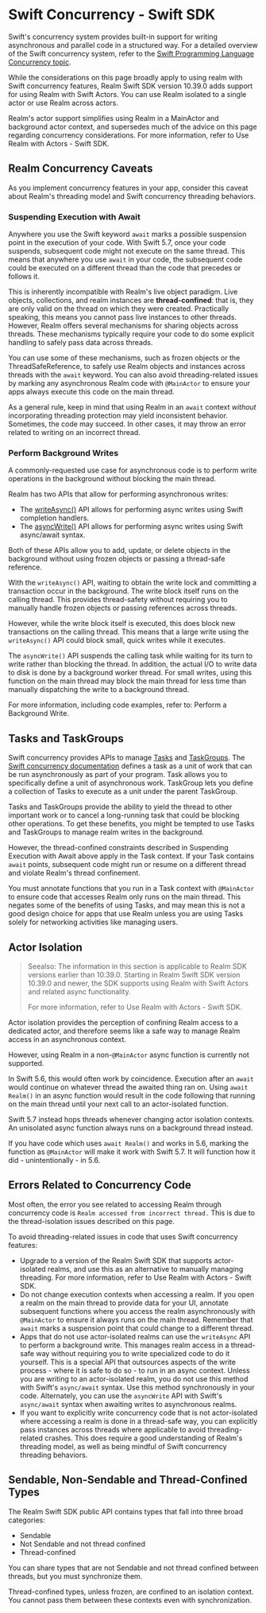 # Swift Concurrency - Swift SDK
Swift's concurrency system provides built-in support for writing asynchronous
and parallel code in a structured way. For a detailed overview of the
Swift concurrency system, refer to the [Swift Programming Language Concurrency
topic](https://docs.swift.org/swift-book/LanguageGuide/Concurrency.html).

While the considerations on this page broadly apply to using realm with
Swift concurrency features, Realm Swift SDK version 10.39.0 adds support
for using Realm with Swift Actors. You can use Realm isolated to a single
actor or use Realm across actors.

Realm's actor support simplifies using Realm in a MainActor and background actor
context, and supersedes much of the advice on this page regarding concurrency
considerations. For more information, refer to Use Realm with Actors - Swift SDK.

## Realm Concurrency Caveats
As you implement concurrency features in your app, consider this caveat
about Realm's threading model and Swift concurrency threading behaviors.

### Suspending Execution with Await
Anywhere you use the Swift keyword `await` marks a possible suspension
point in the execution of your code. With Swift 5.7, once your code suspends,
subsequent code might not execute on the same thread. This means that
anywhere you use `await` in your code, the subsequent code could be
executed on a different thread than the code that precedes or follows it.

This is inherently incompatible with Realm's live object paradigm. Live objects, collections, and realm instances are
**thread-confined**: that is, they are only valid on the thread on which
they were created. Practically speaking, this means you cannot pass live
instances to other threads. However, Realm offers several
mechanisms for sharing objects across threads. These mechanisms typically require
your code to do some explicit handling to safely pass data across threads.

You can use some of these mechanisms, such as frozen objects or the ThreadSafeReference, to safely use Realm objects and instances
across threads with the `await` keyword. You can also avoid
threading-related issues by marking any asynchronous Realm code with
`@MainActor` to ensure your apps always execute this code on the main
thread.

As a general rule, keep in mind that using Realm in an `await` context
*without* incorporating threading protection may yield inconsistent behavior.
Sometimes, the code may succeed. In other cases, it may throw an error
related to writing on an incorrect thread.

### Perform Background Writes
A commonly-requested use case for asynchronous code is to perform write
operations in the background without blocking the main thread.

Realm has two APIs that allow for performing asynchronous writes:

- The [writeAsync()](https://www.mongodb.com/docs/realm-sdks/swift/latest/Structs/Realm.html#/s:10RealmSwift0A0V10writeAsync_10onCompletes6UInt32Vyyc_ys5Error_pSgcSgtF)
API allows for performing async writes using Swift completion handlers.
- The [asyncWrite()](https://www.mongodb.com/docs/realm-sdks/swift/latest/Structs/Realm.html#/s:10RealmSwift0A0V10asyncWriteyxxyKXEYaKlF)
API allows for performing async writes using Swift async/await syntax.

Both of these APIs allow you to add, update, or delete objects in the
background without using frozen objects or passing a thread-safe reference.

With the `writeAsync()` API, waiting to obtain the write lock and
committing a transaction occur in the background. The write block itself
runs on the calling thread. This provides thread-safety without requiring
you to manually handle frozen objects or passing references across threads.

However, while the write block itself is executed, this does block new
transactions on the calling thread. This means that a large write using
the `writeAsync()` API could block small, quick writes while it executes.

The `asyncWrite()` API suspends the calling task while waiting for its
turn to write rather than blocking the thread. In addition, the actual
I/O to write data to disk is done by a background worker thread. For small
writes, using this function on the main thread may block the main thread
for less time than manually dispatching the write to a background thread.

For more information, including code examples, refer to: Perform a Background Write.

## Tasks and TaskGroups
Swift concurrency provides APIs to manage [Tasks](https://developer.apple.com/documentation/swift/task)
and [TaskGroups](https://developer.apple.com/documentation/swift/taskgroup). The [Swift concurrency
documentation](https://docs.swift.org/swift-book/LanguageGuide/Concurrency.html)
defines a task as a unit of work that can be run asynchronously as part of
your program. Task allows you to specifically define a unit of asynchronous
work. TaskGroup lets you define a collection of Tasks to execute as a unit
under the parent TaskGroup.

Tasks and TaskGroups provide the ability to yield the thread to other
important work or to cancel a long-running task that could be blocking
other operations. To get these benefits, you might be tempted to use Tasks
and TaskGroups to manage realm writes in the background.

However, the thread-confined constraints described in Suspending
Execution with Await above apply in
the Task context. If your Task contains `await` points, subsequent code
might run or resume on a different thread and violate Realm's thread confinement.

You must annotate functions that you run in a Task context with `@MainActor`
to ensure code that accesses Realm only runs on the main thread. This negates
some of the benefits of using Tasks, and may mean this is not a good design
choice for apps that use Realm unless you are using Tasks solely for
networking activities like managing users.

## Actor Isolation
> Seealso:
> The information in this section is applicable to Realm SDK versions earlier
than 10.39.0. Starting in Realm Swift SDK version 10.39.0 and newer,
the SDK supports using Realm with Swift Actors and related async functionality.
>
> For more information, refer to Use Realm with Actors - Swift SDK.
>

Actor isolation provides the perception of confining Realm access to a
dedicated actor, and therefore seems like a safe way to manage Realm
access in an asynchronous context.

However, using Realm in a non-`@MainActor` async function is currently
not supported.

In Swift 5.6, this would often work by coincidence. Execution after an
`await` would continue on whatever thread the awaited thing ran on.
Using `await Realm()` in an async function would result in the code
following that running on the main thread until your next call to an
actor-isolated function.

Swift 5.7 instead hops threads whenever changing actor isolation contexts.
An unisolated async function always runs on a background thread instead.

If you have code which uses `await Realm()` and works in 5.6, marking
the function as `@MainActor` will make it work with Swift 5.7. It will
function how it did - unintentionally - in 5.6.

## Errors Related to Concurrency Code
Most often, the error you see related to accessing Realm through concurrency
code is `Realm accessed from incorrect thread.` This is due to the
thread-isolation issues described on this page.

To avoid threading-related issues in code that uses Swift concurrency features:

- Upgrade to a version of the Realm Swift SDK that supports actor-isolated realms,
and use this as an alternative to manually managing threading. For more
information, refer to Use Realm with Actors - Swift SDK.
- Do not change execution contexts when accessing a realm. If you open a realm
on the main thread to provide data for your UI, annotate subsequent functions
where you access the realm asynchronously with `@MainActor` to ensure it
always runs on the main thread. Remember that `await` marks a suspension
point that could change to a different thread.
- Apps that do not use actor-isolated realms can use the `writeAsync` API to
perform a background write. This manages realm
access in a thread-safe way without requiring you to write specialized code
to do it yourself. This is a special API that outsources aspects of the
write process - where it is safe to do so - to run in an async context.
Unless you are writing to an actor-isolated realm, you do not use this
method with Swift's `async/await` syntax. Use this method synchronously
in your code. Alternately, you can use the `asyncWrite` API with Swift's
`async/await` syntax when awaiting writes to asynchronous realms.
- If you want to explicitly write concurrency code that is not actor-isolated
where accessing a realm is done in a thread-safe way, you can explicitly
pass instances across threads where
applicable to avoid threading-related crashes. This does require a good
understanding of Realm's threading model, as well as being mindful of
Swift concurrency threading behaviors.

## Sendable, Non-Sendable and Thread-Confined Types
The Realm Swift SDK public API contains types that fall into three broad
categories:

- Sendable
- Not Sendable and not thread confined
- Thread-confined

You can share types that are not Sendable and not thread confined between
threads, but you must synchronize them.

Thread-confined types, unless frozen, are confined to an isolation context.
You cannot pass them between these contexts even with synchronization.
